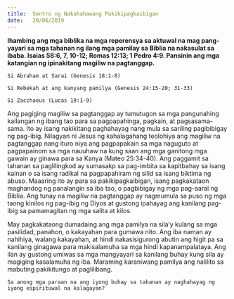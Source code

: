 ```yaml
---
title:  Sentro ng Nakahahawang Pakikipagkaibigan
date:   20/06/2019
---
```


**Ihambing ang mga biblika na mga reperensya sa aktuwal na mag pang-yayari sa mga tahanan ng ilang mga pamilay sa Biblia na nakasulat sa ibaba. Isaias 58:6, 7, 10-12; Romas 12:13; 1 Pedro 4:9. Pansinin ang mga katangian ng ipinakitang magiliw na pagtanggap.**

`Si Abraham at Sarai (Genesis 18:1-8)`

`Si Rebekah at ang kanyang pamilya (Genesis 24:15-20; 31-33)`

`Si Zacchaeus (Lucas 19:1-9)`

Ang pagiging magiliw sa pagtanggap ay tumutugon sa mga pangunahing kailangan ng ibang tao para sa pagpapahinga, pagkain, at pagsasama-sama. Ito ay isang nakikitang paghahayag nang mula sa sariling pagibibigay ng pag-ibig. Nilagyan ni Jesus ng kahalagahang teolohiya ang magiliw na pagtanggap nang ituro niya ang pagpapakain sa mga naguguto at pagpapainom sa mga nauuhaw na kung saan ang mga ganitong mga gawain ay ginawa para sa Kanya (Mateo 25:34-40). Ang paggamit sa tahanan sa paglilingkod ay sumasakp sa pag-imbita sa kapitbahay sa isang kainan o sa isang radikal na pagpapahiram ng silid sa isang biktima ng abuso. Maaaring ito ay para sa pakikipagkaibigan, isang pagkakataon maghandog ng panalangin sa iba tao, o pagbibigay ng mga pag-aaral ng Biblia. Ang tunay na magiliw na pagtanggap ay nagmumula sa puso ng mga taong kinilos ng pag-ibig ng Diyos at gustong ipahayag ang kanilang pag-ibig sa pamamagitan ng mga salita at kilos.

May pagkakataong dumadaing ang mga pamilya na sila’y kulang sa mga pasilidad, panahon, o kakayahan para gumawa nito. Ang iba naman ay nahihiya, walang kakayahan, at hindi nakasisigurong abutin ang higit pa sa kanilang ginagawa para makisalamuha sa mga hindi kapanampalataya. Ang ilan ay gustong umiwas sa mga mangyayari sa kanilang buhay kung sila ay magiging kasalamuha ng iba. Maraming karaniwang pamilya ang nalilito sa mabuting pakikitungo at paglilibang.

`Sa anong mga paraan na ang iyong buhay sa tahanan ay naghahayag ng iyong espirituwal na kalagayan?`